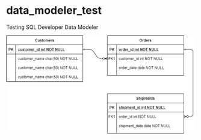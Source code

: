 # data_modeler_test
Testing SQL Developer Data Modeler


![](https://github.com/mdunhamwilkie/data_modeler_test/blob/master/Untitled%20Diagram.png)
